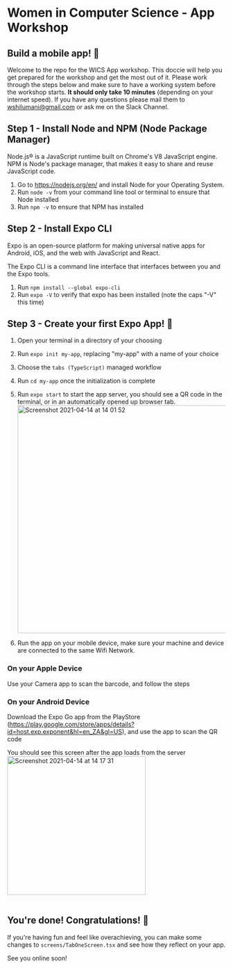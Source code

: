 # Women in Computer Science - App Workshop

## Build a mobile app! 🎉

Welcome to the repo for the WICS App workshop. This doccie will help you get prepared for the workshop and get the most out of it. Please work through the steps below and make sure to have a working system before the workshop starts. **It should only take 10 minutes** (depending on your internet speed). If you have any questions please mail them to wshilumani@gmail.com or ask me on the Slack Channel.

## Step 1 - Install Node and NPM (Node Package Manager)

Node.js® is a JavaScript runtime built on Chrome's V8 JavaScript engine. NPM is Node's package manager, that makes it easy to share and reuse JavaScript code.

1. Go to https://nodejs.org/en/ and install Node for your Operating System.
2. Run `node -v` from your command line tool or terminal to ensure that Node installed
3. Run `npm -v` to ensure that NPM has installed

## Step 2 - Install Expo CLI

Expo is an open-source platform for making universal native apps for Android, iOS, and the web with JavaScript and React.

The Expo CLI is a command line interface that interfaces between you and the Expo tools.

1. Run `npm install --global expo-cli`
2. Run `expo -V` to verify that expo has been installed (note the caps "-V" this time)

## Step 3 - Create your first Expo App! 🎉

1. Open your terminal in a directory of your choosing
2. Run `expo init my-app`, replacing "my-app" with a name of your choice
3. Choose the `tabs (TypeScript)` managed workflow
4. Run `cd my-app` once the initialization is complete
5. Run `expo start` to start the app server, you should see a QR code in the terminal, or in an automatically opened up browser tab.
   <img width="524" alt="Screenshot 2021-04-14 at 14 01 52" src="https://user-images.githubusercontent.com/22444640/114707477-8f1a8800-9d2a-11eb-8759-e857c476df71.png">

6. Run the app on your mobile device, make sure your machine and device are connected to the same Wifi Network.

### On your Apple Device

Use your Camera app to scan the barcode, and follow the steps

### On your Android Device

Download the Expo Go app from the PlayStore (https://play.google.com/store/apps/details?id=host.exp.exponent&hl=en_ZA&gl=US), and use the app to scan the QR code

You should see this screen after the app loads from the server
<br/>
<img width="319" alt="Screenshot 2021-04-14 at 14 17 31" src="https://user-images.githubusercontent.com/22444640/114709196-93e03b80-9d2c-11eb-93c0-0aadecfb1a3d.png">
<br/><br/>

## You're done! Congratulations! 🎉
If you're having fun and feel like overachieving, you can make some changes to `screens/TabOneScreen.tsx` and see how they reflect on your app.

See you online soon!
